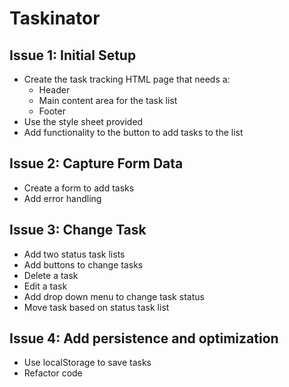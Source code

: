 # Taskinator



## Issue 1: Initial Setup

* Create the task tracking HTML page that needs a:
   * Header
   * Main content area for the task list
   * Footer
* Use the style sheet provided
* Add functionality to the button to add tasks to the list

## Issue 2: Capture Form Data

* Create a form to add tasks
* Add error handling

## Issue 3: Change Task

* Add two status task lists
* Add buttons to change tasks
* Delete a task
* Edit a task
* Add drop down menu to change task status
* Move task based on status task list

## Issue 4: Add persistence and optimization

* Use localStorage to save tasks
* Refactor code